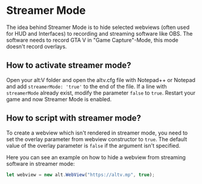 # Streamer Mode

The idea behind Streamer Mode is to hide selected webviews (often used for HUD and Interfaces) to recording and streaming software like OBS. The software needs to record GTA V in "Game Capture"-Mode, this mode doesn't record overlays.

## How to activate streamer mode?

Open your alt:V folder and open the altv.cfg file with Notepad++ or Notepad and add `streamerMode: 'true'` to the end of the file. If a line with `streamerMode` already exist, modify the parameter `false` to `true`. Restart your game and now Streamer Mode is enabled.

## How to script with streamer mode?

To create a webview which isn't rendered in streamer mode, you need to set the overlay parameter from webview constructor to `true`. The default value of the overlay parameter is `false` if the argument isn't specified.

Here you can see an example on how to hide a webview from streaming software in streamer mode:

```js
let webview = new alt.WebView("https://altv.mp", true);
```